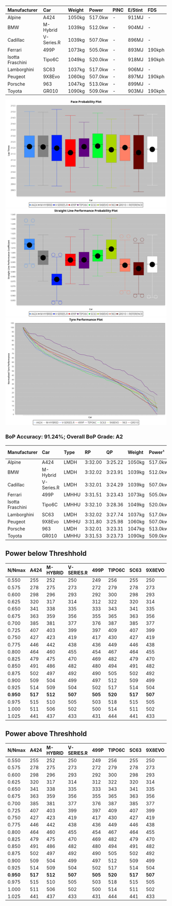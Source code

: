 | Manufacturer     | Car        | Weight | Power   | PINC    | E/Stint | FDS     |
|:-|:-|:-|:-|:-|:-|:-|
| Alpine           | A424       | 1050kg | 517.0kw |    -    | 911MJ   |    -    |
| BMW              | M-Hybrid   | 1039kg | 512.0kw |    -    | 904MJ   |    -    |
| Cadillac         | V-Series.R | 1039kg | 507.0kw |    -    | 896MJ   |    -    |
| Ferrari          | 499P       | 1073kg | 505.0kw |    -    | 893MJ   | 190kph  |
| Isotta Fraschini | Tipo6C     | 1049kg | 520.0kw |    -    | 918MJ   | 190kph  |
| Lamborghini      | SC63       | 1037kg | 517.0kw |    -    | 906MJ   |    -    |
| Peugeot          | 9X8Evo     | 1060kg | 507.0kw |    -    | 897MJ   | 190kph  |
| Porsche          | 963        | 1047kg | 513.0kw |    -    | 899MJ   |    -    |
| Toyota           | GR010      | 1090kg | 509.0kw |    -    | 903MJ   | 190kph  |

![PACECHART](./IMG/ACOMETHOD.png)
![STRAIGHTLINEPERFORMANCECHART](./IMG/ACOMETHOD_sp.png)
![TYREPERFORMANCECHART](./IMG/ACOMETHOD_tw.png)

### BoP Accuracy: 91.24%; Overall BoP Grade: A2
| Manufacturer     | Car        | Type  | RP      | QP      | Weight | Power¹  | Threshhold | PINC    | Power²   | E/Stint | AVG Vmax  | FDS     | RDLC | L/Stint | BOP-Grade | Model Accuracy | Model Points | Match%  | SimDiff |
|:-|:-|:-|:-|:-|:-|:-|:-|:-|:-|:-|:-|:-|:-|:-|:-|:-|:-|:-|:-|
| Alpine           | A424       | LMDH  | 3:32.00 | 3:25.22 | 1050kg | 517.0kw | 210.0kph   |    -    | 517.00kw |  911MJ  | 336.98kph |    -    | 1.00 | 12      | +A2       | 100.00%        | 635          | 94.97%  | #       |
| BMW              | M-Hybrid   | LMDH  | 3:32.02 | 3:23.91 | 1039kg | 512.0kw | 210.0kph   |    -    | 512.00kw |  904MJ  | 334.79kph |    -    | 1.01 | 12      | ~A1       | 100.00%        | 1696         | 100.00% | #       |
| Cadillac         | V-Series.R | LMDH  | 3:32.01 | 3:24.29 | 1039kg | 507.0kw | 210.0kph   |    -    | 507.00kw |  896MJ  | 329.21kph |    -    | 1.02 | 12      | ~A1       | 88.64%         | 2076         | 97.04%  | #       |
| Ferrari          | 499P       | LMHHU | 3:31.51 | 3:23.43 | 1073kg | 505.0kw | 210.0kph   |    -    | 505.00kw |  893MJ  | 331.39kph | 190kph  | 1.02 | 12      | ~A1       | 91.94%         | 2476         | 97.71%  | #       |
| Isotta Fraschini | Tipo6C     | LMHHU | 3:32.10 | 3:28.36 | 1049kg | 520.0kw | 210.0kph   |    -    | 520.00kw |  918MJ  | 334.91kph | 190kph  | 1.06 | 12      | +Ω1       | 100.00%        | 66           | 48.35%  | #       |
| Lamborghini      | SC63       | LMDH  | 3:32.02 | 3:27.74 | 1037kg | 517.0kw | 210.0kph   |    -    | 517.00kw |  906MJ  | 335.89kph |    -    | 1.05 | 12      | ~A1       | 100.00%        | 504          | 100.00% | #       |
| Peugeot          | 9X8Evo     | LMHHU | 3:31.80 | 3:25.98 | 1060kg | 507.0kw | 210.0kph   |    -    | 507.00kw |  897MJ  | 334.54kph | 190kph  | 0.99 | 12      | +B2       | 100.00%        | 249          | 83.91%  | #       |
| Porsche          | 963        | LMDH  | 3:32.01 | 3:23.31 | 1047kg | 513.0kw | 210.0kph   |    -    | 513.00kw |  899MJ  | 332.72kph |    -    | 1.01 | 12      | ~A1       | 90.40%         | 5633         | 100.00% | #       |
| Toyota           | GR010      | LMHHU | 3:31.53 | 3:23.73 | 1090kg | 509.0kw | 210.0kph   |    -    | 509.00kw |  903MJ  | 329.20kph | 190kph  | 1.00 | 12      | ~A1       | 90.11%         | 3235         | 99.17%  | #       |

## Power below Threshhold
| N/Nmax    | A424    | M-HYBRID | V-SERIES.R | 499P    | TIPO6C  | SC63    | 9X8EVO  | 963     | GR010   |
|:-|:-|:-|:-|:-|:-|:-|:-|:-|:-|
|  0.550    |  255    |  252     |  250       |  249    |  256    |  255    |  250    |  253    |  251    |
|  0.575    |  278    |  275     |  273       |  272    |  279    |  278    |  273    |  276    |  274    |
|  0.600    |  298    |  296     |  293       |  292    |  300    |  298    |  293    |  296    |  294    |
|  0.625    |  320    |  317     |  314       |  312    |  322    |  320    |  314    |  317    |  315    |
|  0.650    |  341    |  338     |  335       |  333    |  343    |  341    |  335    |  338    |  336    |
|  0.675    |  363    |  359     |  356       |  355    |  365    |  363    |  356    |  360    |  357    |
|  0.700    |  385    |  381     |  377       |  376    |  387    |  385    |  377    |  382    |  379    |
|  0.725    |  407    |  403     |  399       |  397    |  409    |  407    |  399    |  403    |  400    |
|  0.750    |  427    |  423     |  419       |  417    |  430    |  427    |  419    |  424    |  421    |
|  0.775    |  446    |  442     |  438       |  436    |  449    |  446    |  438    |  443    |  440    |
|  0.800    |  464    |  460     |  455       |  454    |  467    |  464    |  455    |  461    |  457    |
|  0.825    |  479    |  475     |  470       |  469    |  482    |  479    |  470    |  476    |  472    |
|  0.850    |  491    |  486     |  482       |  480    |  494    |  491    |  482    |  487    |  484    |
|  0.875    |  502    |  497     |  492       |  490    |  505    |  502    |  492    |  498    |  494    |
|  0.900    |  509    |  504     |  499       |  497    |  512    |  509    |  499    |  505    |  501    |
|  0.925    |  514    |  509     |  504       |  502    |  517    |  514    |  504    |  510    |  506    |
| **0.950** | **517** | **512**  | **507**    | **505** | **520** | **517** | **507** | **513** | **509** |
|  0.975    |  515    |  510     |  505       |  503    |  518    |  515    |  505    |  511    |  507    |
|  1.000    |  511    |  506     |  502       |  500    |  514    |  511    |  502    |  507    |  504    |
|  1.025    |  441    |  437     |  433       |  431    |  444    |  441    |  433    |  438    |  435    |

## Power above Threshhold
| N/Nmax    | A424    | M-HYBRID | V-SERIES.R | 499P    | TIPO6C  | SC63    | 9X8EVO  | 963     | GR010   |
|:-|:-|:-|:-|:-|:-|:-|:-|:-|:-|
|  0.550    |  255    |  252     |  250       |  249    |  256    |  255    |  250    |  253    |  251    |
|  0.575    |  278    |  275     |  273       |  272    |  279    |  278    |  273    |  276    |  274    |
|  0.600    |  298    |  296     |  293       |  292    |  300    |  298    |  293    |  296    |  294    |
|  0.625    |  320    |  317     |  314       |  312    |  322    |  320    |  314    |  317    |  315    |
|  0.650    |  341    |  338     |  335       |  333    |  343    |  341    |  335    |  338    |  336    |
|  0.675    |  363    |  359     |  356       |  355    |  365    |  363    |  356    |  360    |  357    |
|  0.700    |  385    |  381     |  377       |  376    |  387    |  385    |  377    |  382    |  379    |
|  0.725    |  407    |  403     |  399       |  397    |  409    |  407    |  399    |  403    |  400    |
|  0.750    |  427    |  423     |  419       |  417    |  430    |  427    |  419    |  424    |  421    |
|  0.775    |  446    |  442     |  438       |  436    |  449    |  446    |  438    |  443    |  440    |
|  0.800    |  464    |  460     |  455       |  454    |  467    |  464    |  455    |  461    |  457    |
|  0.825    |  479    |  475     |  470       |  469    |  482    |  479    |  470    |  476    |  472    |
|  0.850    |  491    |  486     |  482       |  480    |  494    |  491    |  482    |  487    |  484    |
|  0.875    |  502    |  497     |  492       |  490    |  505    |  502    |  492    |  498    |  494    |
|  0.900    |  509    |  504     |  499       |  497    |  512    |  509    |  499    |  505    |  501    |
|  0.925    |  514    |  509     |  504       |  502    |  517    |  514    |  504    |  510    |  506    |
| **0.950** | **517** | **512**  | **507**    | **505** | **520** | **517** | **507** | **513** | **509** |
|  0.975    |  515    |  510     |  505       |  503    |  518    |  515    |  505    |  511    |  507    |
|  1.000    |  511    |  506     |  502       |  500    |  514    |  511    |  502    |  507    |  504    |
|  1.025    |  441    |  437     |  433       |  431    |  444    |  441    |  433    |  438    |  435    |
